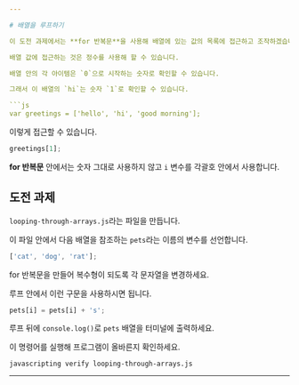 ```yaml
---

# 배열을 루프하기

이 도전 과제에서는 **for 반복문**을 사용해 배열에 있는 값의 목록에 접근하고 조작하겠습니다.

배열 값에 접근하는 것은 정수를 사용해 할 수 있습니다.

배열 안의 각 아이템은 `0`으로 시작하는 숫자로 확인할 수 있습니다.

그래서 이 배열의 `hi`는 숫자 `1`로 확인할 수 있습니다.

```js
var greetings = ['hello', 'hi', 'good morning'];
```

이렇게 접근할 수 있습니다.

```js
greetings[1];
```

**for 반복문** 안에서는 숫자 그대로 사용하지 않고 `i` 변수를 각괄호 안에서 사용합니다.

## 도전 과제

`looping-through-arrays.js`라는 파일을 만듭니다.

이 파일 안에서 다음 배열을 참조하는 `pets`라는 이름의 변수를 선언합니다.

```js
['cat', 'dog', 'rat'];
```

for 반복문을 만들어 복수형이 되도록 각 문자열을 변경하세요.

루프 안에서 이런 구문을 사용하시면 됩니다.

```js
pets[i] = pets[i] + 's';
```

루프 뒤에 `console.log()`로 `pets` 배열을 터미널에 출력하세요.

이 명령어를 실행해 프로그램이 올바른지 확인하세요.

`javascripting verify looping-through-arrays.js`

---
```

